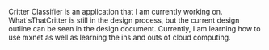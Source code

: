 Critter Classifier is an application that I am currently working on. 
What'sThatCritter is still in the design process, but the current design
outline can be seen in the design document. Currently, I am learning how to
use mxnet as well as learning the ins and outs of cloud computing.
